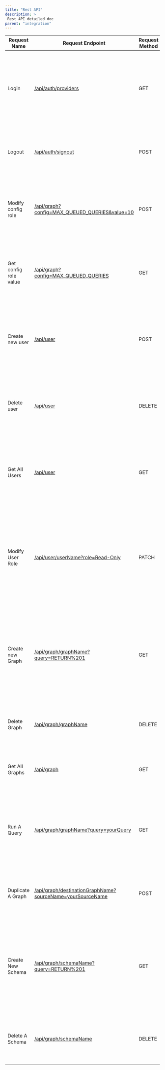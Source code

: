 ```yaml
---
title: "Rest API"
description: >
 Rest API detailed doc
parent: "integration"
---
```


| Request Name  | Request Endpoint | Request Method | Request Headers | Request Parameters | Body | Successful Response | Description|
| ------------- | ---------------- | -------------- | --------------- | ------------------ | ---- | ------------------- | ---------- |
| Login | [/api/auth/providers](http://localhost:3000/api/auth/providers)  | GET | None | None | None | Status Code: 200<br>{<br>"credentials": {<br>"id": "credentials",<br>"name": "Credentials",<br>"type": "credentials",<br>"signinUrl": "http://localhost:3000/api/auth/signin/credentials",<br>"callbackUrl": "http://localhost:3000/api/auth/callback/credentials"<br>}<br>} | This request is used for user authentication. |
| Logout  | [/api/auth/signout](http://localhost:3000/api/auth/signout) | POST  | Content-Type: application/x-www-form-urlencoded | None | x-www-form-urlencoded:<br>1- Key: csrfToken – value: insert csrfToken<br>2- Key: callbackUrl – value: /login<br>3- Key: json - value: true | Status Code: 200<br>{<br>"url": "http://localhost:3000/api/auth/signout?csrf=true"<br>} | <br>This request is used to sign out users, ending their current authenticated session and logging them out of the system |
| Modify config role | [/api/graph?config=MAX_QUEUED_QUERIES&value=10](http://localhost:3000/api/graph?config=MAX_QUEUED_QUERIES&value=10)  | POST  | Authorization: Cookie | 1\. Key: config - Value: MAX_QUEUED_QUERIES (required)<br>2\. Key: value - Value: A number (required) | None | Status Code: 200<br>Response Body:<br>{ "config": "OK" } | This request is used to set a configuration value for MAX_QUEUED_QUERIES. It accepts a number as the value for the configuration and requires authorization via a cookie in the headers. |
| Get config role value | [/api/graph?config=MAX_QUEUED_QUERIES](http://localhost:3000/api/graph?config=MAX_QUEUED_QUERIES)  | GET | Authorization: Cookie | 1\. Key: config - Value: MAX_QUEUED_QUERIES (required)<br>2\. Key: value - Value: A number (required) | None | Status code: 200<br>{"config": [ "MAX_QUEUED_QUERIES",25 ]} | This request is used to get a configuration value for MAX_QUEUED_QUERIES. It accepts a number as the value for the configuration and requires authorization via a cookie in the headers. |
| Create new user  | [/api/user](http://localhost:3000/api/user)  | POST  | Authorization: Cookie | None | {<br>"username":"user",<br>"password":"password",<br>"role":"Read-Write"<br>} | Status Code: 201<br>{ "message": "User created"} | This request is used to create a new user with specified credentials. The required data, including the username, password, and role, is passed in the body of the request. Authorization is provided via a cookie in the headers.  |
| Delete user  | [/api/user](http://localhost:3000/api/user)  | DELETE | Authorization: Cookie | None | {<br>"users":<br>[<br>{<br>"username":"userName",<br>"role":"Read-Write"<br>}<br>]<br>} | Status Code: 200<br>{<br>"message": "Users deleted"<br>} | This request is used to delete a user with specified credentials. The required data, including the username and role, is passed in the body of the request. Authorization is provided via a cookie in the headers.  |
| Get All Users | [/api/user](http://localhost:3000/api/user)  | GET | Authorization: Cookie | None | None | Status Code: 200<br>{<br>"result": [<br>{<br>"username": "default",<br>"role": "Admin",<br>"checked": false<br>}<br>]<br>} | This request retrieves a list of all users. Authorization is required via a cookie in the headers.<br><br><br><br><br><br><br> |
| Modify User Role | [/api/user/userName?role=Read-Only](http://localhost:3000/api/user/userName?role=Read-Only) | PATCH | Authorization: Cookie | 1\. Key: role - value: (e.g. Admin, Read-Only, Read-Write)<br>2\. userName  | None | Status Code: 200<br>{<br>"message": "Users created"<br>} | <br>This request updates the role of a specific user. The userName in the URL must be replaced with the actual username of the user whose role is being modified, and the role query parameter must be set to the desired role (e.g. Admin, Read-Only, Read-Write). Authorization is required via a cookie in the headers. |
| Create new Graph | [/api/graph/graphName?query=RETURN%201](http://localhost:3000/api/graph/graphName?query=RETURN%201) | GET | Authorization: Cookie | 1\. Graph name  | None | Status Code: 200<br>{<br>"result": {<br>"metadata": [<br>"Cached execution: 0",<br>"Query internal execution time: 7.198178 milliseconds"<br>],<br>"data": [<br>{<br>"1": 1<br>}<br>]<br>}<br>} | This request creates a new graph with the specified name. Authorization is required via a cookie in the headers. The response includes metadata and data from the query execution. |
| Delete Graph | [/api/graph/graphName](http://localhost:3000/api/graph/graphName) | DELETE | Authorization: Cookie | 1\. Graph name  | None | Status Code: 200<br>{<br>"message": "GraphName graph deleted"<br>}  | This request deletes the graph with the specified name. Authorization is required via a cookie in the headers. The response confirms the deletion of the graph. |
| Get All Graphs | [/api/graph](http://localhost:3000/api/graph) | GET | Authorization: Cookie | None | None | Status Code: 200<br>{<br>"result": [ "graphName" ]<br>} | This request retrieves a list of all graphs. Authorization is required via a cookie in the headers. The response includes a list of graph names.  |
| Run A Query  | [/api/graph/graphName?query=yourQuery](http://localhost:3000/api/graph/graphName?query=yourQuery)  | GET | Authorization: Cookie | 1\. Graph name<br>2\. Key: query - value: yourQuery | None | Status Code: 200<br>{<br>"result": {<br>"metadata": [<br>"Nodes created: 40",<br>"Relationships created: 20",<br>"Cached execution: 1",<br>"Query internal execution time: 0.201420 milliseconds"<br>],<br>"data": [ { queryData… } ]<br>} | This request runs a query on the specified graph. Authorization is required via a cookie in the headers. The response includes metadata about the query execution and the resulting data. |
| Duplicate A Graph  | [/api/graph/destinationGraphName?sourceName=yourSourceName](http://localhost:3000/api/graph/destinationGraphName?sourceName=yourSourceName) | POST  | Authorization: Cookie | 1\. destinationGraphName<br>2\. Key: sourceName - Value: yourSourceName  | None | Status Code: 200<br>{ "success": "OK" } | This request duplicates a graph from a source to a destination. Authorization is required via a cookie in the headers. The response confirms the successful duplication of the graph. |
| Create New Schema  | [/api/graph/schemaName?query=RETURN%201](http://localhost:3000/api/graph/schemaName?query=RETURN%201)  | GET | Authorization: Cookie | 1\. schemaName  | None | Status Code: 200<br>{<br>"result": {<br>"metadata": [<br>"Cached execution: 0",<br>"Query internal execution time: 0.153307 milliseconds"<br>],<br>"data": [<br>{<br>"1": 1<br>}<br>]<br>}<br>} | This request creates a new schema with the specified name. Authorization is required via a cookie in the headers. The response includes metadata and data from the query execution.<br> |
| Delete A Schema  | [/api/graph/schemaName](http://localhost:3000/api/graph/schemaName) | DELETE | Authorization: Cookie | 1\. schemaName  | None | Status Code: 200<br>{<br>"message": "schemaName graph deleted"<br>} | This request deletes the schema with the specified name. Authorization is required via a cookie in the headers. The response confirms the deletion of the schema. |